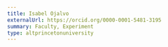 ```yaml
---
title: Isabel Ojalvo
externalUrl: https://orcid.org/0000-0001-5481-3195
summary: Faculty, Experiment
type: altprincetonuniversity
---
```

